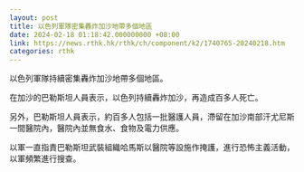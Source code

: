 ```yaml
---
layout: post
title: 以色列軍隊密集轟炸加沙地帶多個地區
date: 2024-02-18 01:18:42.000000000 +08:00
link: https://news.rthk.hk/rthk/ch/component/k2/1740765-20240218.htm
categories: rthk
---
```


以色列軍隊持續密集轟炸加沙地帶多個地區。

在加沙的巴勒斯坦人員表示，以色列持續轟炸加沙，再造成百多人死亡。

另外，巴勒斯坦人員表示，約百多人包括一批醫護人員，滯留在加沙南部汗尤尼斯一間醫院內，醫院內並無食水、食物及電力供應。

以軍一直指責巴勒斯坦武裝組織哈馬斯以醫院等設施作掩護，進行恐怖主義活動，以軍頻繁進行搜查。
